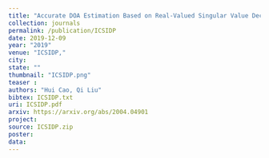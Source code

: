 ```yaml
---
title: "Accurate DOA Estimation Based on Real-Valued Singular Value Decomposition"
collection: journals
permalink: /publication/ICSIDP
date: 2019-12-09
year: "2019"
venue: "ICSIDP,"
city: 
state: ""
thumbnail: "ICSIDP.png"
teaser : 
authors: "Hui Cao, Qi Liu"
bibtex: ICSIDP.txt
uri: ICSIDP.pdf
arxiv: https://arxiv.org/abs/2004.04901
project: 
source: ICSIDP.zip
poster: 
data:
---
```

